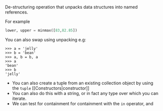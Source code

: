 De-structuring operation that unpacks data structures into named references.

For example 
```python
lower, upper = minmax([83,82.85])
```


You can also swap using unpacking e.g:

```
>>> a = 'jelly'
>>> b = 'bean'
>>> a, b = b, a
>>> a
'bean'
>>> b
'jelly'
```

- You can also create a tuple from an existing collection object by using the `tuple` [[Constructors|constructor]]
- You can also do this with a string, or in fact any type over which you can iterate.
- We can test for containment for containment with the `in` operator, and 
